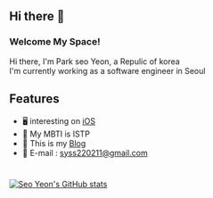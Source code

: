 ## Hi there 👋

### Welcome My Space!
Hi there, I'm Park seo Yeon, a Repulic of korea   
I'm currently working as a software engineer in Seoul

## Features
- 🖥  interesting on [iOS](https://github.com/syss220211/SYStudy)
- 🌱 My MBTI is ISTP 
- 🧸 This is my [Blog]() 
- 💭 E-mail : syss220211@gmail.com 

# 
[![Seo Yeon's GitHub stats](https://github-readme-stats.vercel.app/api?username=syss220211&line_height=24&hide_rank=true&&layout=compact&&show_icons=true&5&border_radius=10&icon_color=556B2F&text_color=000000&title_color=556B2F&border_color=556B2F)](https://github.com/syss220211/syss220211) 

<!--[![Top Langs](https://github-readme-stats.vercel.app/api/top-langs/?username=syss220211&layout=compact&langs_count=8&title_color=556B2F&border_radius=10&border_color=556B2F)](https://github.com/syss220211?tab=repositories&q=&type=&language=java&sort=)-->
